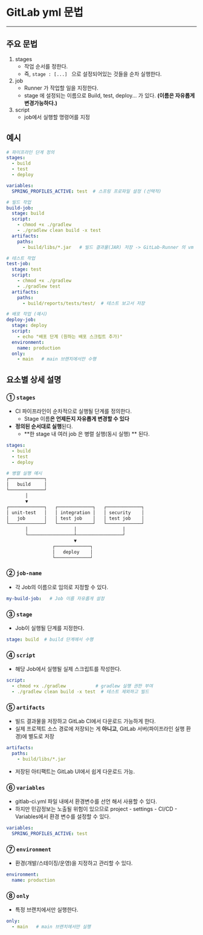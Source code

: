 # GitLab yml 문법

---

>

## 주요 문법 

1. stages 
   - 작업 순서를 정한다. 
   - 즉, `stage : [...] ` 으로 설정되어있는 것들을 순차 실행한다. 
2. job
   - Runner 가 작업할 일을 지정한다. 
   - stage 에 설정되는 이름으로 Build, test, deploy... 가 있다. **(이름은 자유롭게 변경가능하다.)**
3. script 
   - job에서 실행할 명령어를 지정 

## 예시

```yaml
# 파이프라인 단계 정의
stages:
  - build
  - test
  - deploy

variables:
  SPRING_PROFILES_ACTIVE: test  # 스프링 프로파일 설정 (선택적)

# 빌드 작업
build-job:
  stage: build
  script:
    - chmod +x ./gradlew
    - ./gradlew clean build -x test
  artifacts:
    paths:
      - build/libs/*.jar   # 빌드 결과물(JAR) 저장 -> GitLab-Runner 의 vm 내부 경로 

# 테스트 작업
test-job:
  stage: test
  script:
    - chmod +x ./gradlew
    - ./gradlew test
  artifacts:
    paths:
      - build/reports/tests/test/  # 테스트 보고서 저장

# 배포 작업 (예시)
deploy-job:
  stage: deploy
  script:
    - echo "배포 단계 (원하는 배포 스크립트 추가)"
  environment:
    name: production
  only:
    - main   # main 브랜치에서만 수행
```

## **요소별 상세 설명**

### ① `stages`

- CI 파이프라인이 순차적으로 실행될 단계를 정의한다. 
  - Stage 이름**은 언제든지 자유롭게 변경할 수 있다**
- **정의된 순서대로 실행**된다. 
  - **한 stage 내 여러 job 은 병렬 실행(동시 실행) ** 된다. 

```yaml
stages:
  - build
  - test
  - deploy
```

```bash
# 병렬 실행 예시 
┌─────────────┐
│   build     │
└─────────────┘
       │
       ▼
┌─────────────┐   ┌─────────────┐   ┌─────────────┐
│ unit-test   │   │ integration │   │ security    │
│   job       │   │ test job    │   │ test job    │
└─────────────┘   └─────────────┘   └─────────────┘
       │                 │                 │
       └─────────────────┴─────────────────┘
                         ▼
                 ┌─────────────┐
                 │   deploy    │
                 └─────────────┘
```

### ② `job-name`

- 각 Job의 이름으로 임의로 지정할 수 있다. 

```yaml
my-build-job:   # Job 이름 자유롭게 설정
```

### ③ `stage`

- Job이 실행될 단계를 지정한다.

```yaml
stage: build  # build 단계에서 수행
```

### ④ `script`

- 해당 Job에서 실행될 실제 스크립트를 작성한다. 

```yaml
script:
  - chmod +x ./gradlew           # gradlew 실행 권한 부여
  - ./gradlew clean build -x test  # 테스트 제외하고 빌드
```

### ⑤ `artifacts`

- 빌드 결과물을 저장하고 GitLab CI에서 다운로드 가능하게 한다. 
- 실제 프로젝트 소스 경로에 저장되는 게 **아니고**, GitLab 서버(파이프라인 실행 환경)에 별도로 저장

```yaml
artifacts:
  paths:
    - build/libs/*.jar
```

- 저장된 아티팩트는 GitLab UI에서 쉽게 다운로드 가능.

### ⑥ `variables`

- gitlab-ci.yml 파일 내에서 환경변수를 선언 해서 사용할 수 있다. 
- 하지만 민감정보는 노출될 위험이 있으므로 project - settings - CI/CD - Variables에서 환경 변수를 설정할 수 있다.

```yaml
variables:
  SPRING_PROFILES_ACTIVE: test
```

### ⑦ `environment`

- 환경(개발/스테이징/운영)을 지정하고 관리할 수 있다. 

```yaml
environment:
  name: production
```

### ⑧ `only`

- 특정 브랜치에서만 실행한다. 

```yaml
only:
  - main   # main 브랜치에서만 실행
```